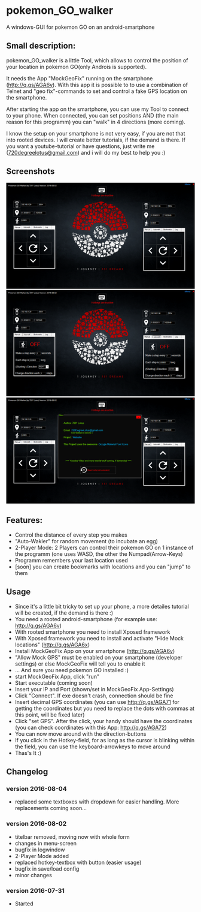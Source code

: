 # pokemon_GO_walker
A windows-GUI for pokemon GO on an android-smartphone

## Small description:
pokemon_GO_walker is a little Tool, which allows to control the position of your location in pokemon GO(only Androis is supported).

It needs the App "MockGeoFix" running on the smartphone (http://q.gs/AGA6y).
With this app it is possible to to use a combination of Telnet and "geo fix"-commands to set and control a fake GPS location on the smartphone.

After starting the app on the smartphone, you can use my Tool to connect to your phone. When connected, you can set positions AND (the main reason for this programm) you can "walk" in 4 directions (more coming).

I know the setup on your smartphone is not very easy, if you are not that into rooted devices. I will create better tutorials, if the demand is there. If you want a youtube-tutorial or have questions, just write me (720degreelotus@gmail.com) and i will do my best to help you :)

## Screenshots
![Alt text](/Screenshots/main.png?raw=true "Main")
![Alt text](/Screenshots/autowalk.png?raw=true "Autowalk")
![Alt text](/Screenshots/menu.png?raw=true "Menu")

## Features:
- Control the distance of every step you makes
- "Auto-Wakler" for random movement (to incubate an egg)
- 2-Player Mode: 2 Players can control their pokemon GO on 1 instance of the programm (one uses WASD, the other the Numpad(Arrow-Keys)
- Programm remembers your last location used
- [soon] you can create bookmarks with locations and you can "jump" to them

## Usage
- Since it's a little bit tricky to set up your phone, a more detailes tutorial will be created, if the demand is there :)
- You need a rooted android-smartphone (for example use: http://q.gs/AGA6v)
- With rooted smartphone you need to install Xposed framework
- With Xposed framework you need to install and activate "Hide Mock locations" (http://q.gs/AGA6x)
- Install MockGeoFix App on your smartphone (http://q.gs/AGA6y)
- "Allow Mock GPS" must be enabled on your smartphone (developer settings) or else MockGeoFix will tell you to enable it
- ... And sure you need pokemon GO installed :)
- start MockGeoFix App, click "run"
- Start executable (coming soon)
- Insert your IP and Port (shown/set in MockGeoFix App-Settings)
- Click "Connect". If exe doesn't crash, connection should be fine
- Insert decimal GPS coordinates (you can use http://q.gs/AGA71 for getting the coordinates but you need to replace the dots with commas at this point, will be fixed later)
- Click "set GPS". After the click, your handy should have the coordinates (you can check coordinates with this App: http://q.gs/AGA72)
- You can now move around with the direction-buttons
- If you click in the Hotkey-field, for as long as the cursor is blinking within the field, you can use the keyboard-arrowkeys to move around
- Thas's It :)

## Changelog

### version 2016-08-04
- replaced some textboxes with dropdown for easier handling. More replacements coming soon...

### version 2016-08-02
- titelbar removed, moving now with whole form
- changes in menu-screen
- bugfix in logwindow
- 2-Player Mode added
- replaced hotkey-textbox with button (easier usage)
- bugfix in save/load config
- minor changes

### version 2016-07-31
- Started

